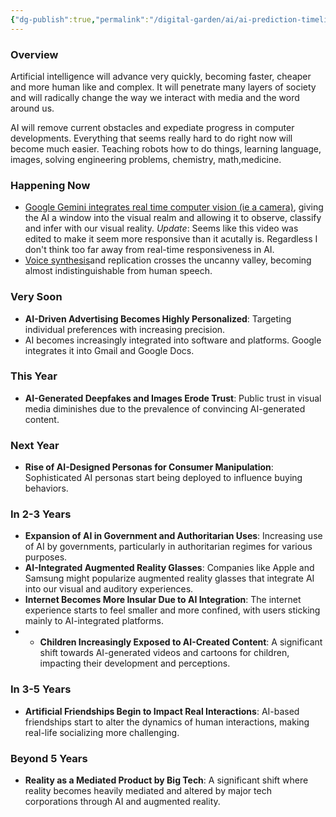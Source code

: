 ```yaml
---
{"dg-publish":true,"permalink":"/digital-garden/ai/ai-prediction-timeline/","updated":"2023-12-11T16:29:05.842-07:00"}
---
```


### Overview

Artificial intelligence will advance very quickly, becoming faster, cheaper and more human like and complex. It will penetrate many layers of society and will radically change the way we interact with media and the word around us.

AI will remove current obstacles and expediate progress in computer developments. Everything that seems really hard to do right now will become much easier. Teaching robots how to do things, learning language, images, solving engineering problems, chemistry, math,medicine.  

### Happening Now
- [Google Gemini integrates real time computer vision (ie a camera)](https://www.youtube.com/watch?v=UIZAiXYceBI), giving the AI a window into the visual realm and allowing it to observe, classify and infer with our visual reality. *Update*: Seems like this video was edited to make it seem more responsive than it acutally is. Regardless I don't think too far away from real-time responsiveness in AI. 
- [Voice synthesis](https://elevenlabs.io/)and replication crosses the uncanny valley, becoming almost indistinguishable from human speech. 
### Very Soon
- **AI-Driven Advertising Becomes Highly Personalized**: Targeting individual preferences with increasing precision.
- AI becomes increasingly integrated into software and platforms. Google integrates it into Gmail and Google Docs. 

### This Year
- **AI-Generated Deepfakes and Images Erode Trust**: Public trust in visual media diminishes due to the prevalence of convincing AI-generated content.

### Next Year
- **Rise of AI-Designed Personas for Consumer Manipulation**: Sophisticated AI personas start being deployed to influence buying behaviors.

### In 2-3 Years
- **Expansion of AI in Government and Authoritarian Uses**: Increasing use of AI by governments, particularly in authoritarian regimes for various purposes.
- **AI-Integrated Augmented Reality Glasses**: Companies like Apple and Samsung might popularize augmented reality glasses that integrate AI into our visual and auditory experiences.
- **Internet Becomes More Insular Due to AI Integration**: The internet experience starts to feel smaller and more confined, with users sticking mainly to AI-integrated platforms.
- - **Children Increasingly Exposed to AI-Created Content**: A significant shift towards AI-generated videos and cartoons for children, impacting their development and perceptions.

### In 3-5 Years
- **Artificial Friendships Begin to Impact Real Interactions**: AI-based friendships start to alter the dynamics of human interactions, making real-life socializing more challenging.

### Beyond 5 Years
- **Reality as a Mediated Product by Big Tech**: A significant shift where reality becomes heavily mediated and altered by major tech corporations through AI and augmented reality.
